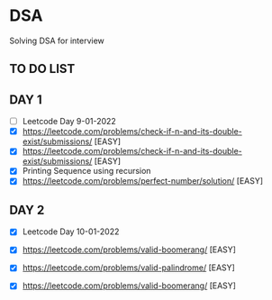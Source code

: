 # DSA
Solving DSA for interview

##
## **TO DO LIST** 
## DAY 1

- [ ]  Leetcode Day 9-01-2022
- [x]  https://leetcode.com/problems/check-if-n-and-its-double-exist/submissions/  [EASY]
- [x]  https://leetcode.com/problems/check-if-n-and-its-double-exist/submissions/ [EASY] 
- [x]  Printing Sequence using recursion 
- [x]  https://leetcode.com/problems/perfect-number/solution/ [EASY]  

## DAY 2

- [x]  Leetcode Day 10-01-2022
- [x]  https://leetcode.com/problems/valid-boomerang/  [EASY]
- [x]  https://leetcode.com/problems/valid-palindrome/ [EASY] 
- [x]  https://leetcode.com/problems/valid-boomerang/  [EASY]  

